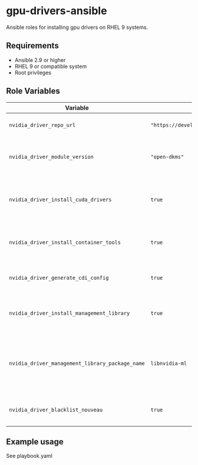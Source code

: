 # gpu-drivers-ansible

Ansible roles for installing gpu drivers on RHEL 9 systems.

## Requirements

- Ansible 2.9 or higher
- RHEL 9 or compatible system
- Root privileges

## Role Variables

| Variable | Default | Description |
|----------|---------|-------------|
| `nvidia_driver_repo_url` | `"https://developer.download.nvidia.com/compute/cuda/repos/rhel9/"` | NVIDIA repository URL |
| `nvidia_driver_module_version` | `"open-dkms"` | NVIDIA Driver module version to install |
| `nvidia_driver_install_cuda_drivers` | `true` | Whether to install CUDA drivers (cuda-drivers package) |
| `nvidia_driver_install_container_tools` | `true` | Whether to install container tools (and CDI config) |
| `nvidia_driver_generate_cdi_config` | `true` | Whether to generate the CDI config file |
| `nvidia_driver_install_management_library` | `true` | Whether to install management library (NVML) |
| `nvidia_driver_management_library_package_name` | `libnvidia-ml` | This package is called "nvidia-driver-NVML" in older versions |
| `nvidia_driver_blacklist_nouveau` | `true` | Whether to blacklist nouveau driver |

## Example usage

See playbook.yaml
